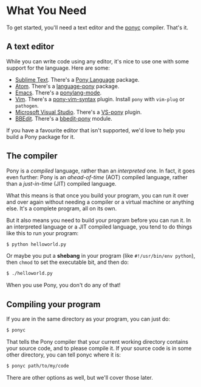 # What You Need

To get started, you'll need a text editor and the 
[ponyc](https://github.com/ponylang/ponyc) compiler. That's it.

## A text editor

While you can write code using any editor, it's nice to use one with some 
support for the language. Here are some:

* [Sublime Text](http://www.sublimetext.com/). There's a 
[Pony Language](https://packagecontrol.io/packages/Pony%20Language) package.
* [Atom](https://atom.io/). There's a 
[language-pony](https://atom.io/packages/language-pony) package.
* [Emacs](https://www.gnu.org/software/emacs/emacs.html). There's a 
[ponylang-mode](https://github.com/seantallen/ponylang-mode).
* [Vim](http://www.vim.org). There's a [
pony-vim-syntax](https://github.com/dleonard0/pony-vim-syntax) plugin. 
Install `pony` with `vim-plug` or `pathogen`.
* [Microsoft Visual Studio](http://www.visualstudio.com/). There's a 
[VS-pony](https://github.com/CausalityLtd/VS-pony) plugin.
* [BBEdit](http://www.barebones.com/products/bbedit/). There's a 
[bbedit-pony](https://github.com/TheMue/bbedit-pony) module.

If you have a favourite editor that isn't supported, we'd love to help you
build a Pony package for it.

## The compiler

Pony is a _compiled_ language, rather than an _interpreted_ one. In fact, it 
goes even further: Pony is an _ahead-of-time_ (AOT) compiled language, rather 
than a _just-in-time_ (JIT) compiled language.

What this means is that once you build your program, you can run it over and 
over again without needing a compiler or a virtual machine or anything else. 
It's a complete program, all on its own.

But it also means you need to build your program before you can run it. In an 
interpreted language or a JIT compiled language, you tend to do things like 
this to run your program:

```bash
$ python helloworld.py
```

Or maybe you put a __shebang__ in your program (like `#!/usr/bin/env python`), 
then `chmod` to set the executable bit, and then do:

```bash
$ ./helloworld.py
```

When you use Pony, you don't do any of that!

## Compiling your program

If you are in the same directory as your program, you can just do:

```bash
$ ponyc
```

That tells the Pony compiler that your current working directory contains your 
source code, and to please compile it. If your source code is in some other 
directory, you can tell ponyc where it is:

```bash
$ ponyc path/to/my/code
```

There are other options as well, but we'll cover those later.
